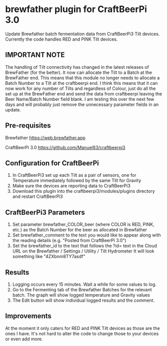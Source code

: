 # brewfather plugin for CraftBeerPi 3.0
Update Brewfather batch fermentation data from CraftBeerPi3 Tilt devices. Currently the code handles RED and PINK Tilt devices.

## IMPORTANT NOTE
The handling of Tilt connectivity has changed in the latest releases of BrewFather (for the better). It now can allocate the Tilt to a Batch at the BrewFather end. This means that this module no longer needs to allocate a Batch Number to a Tilt at the craftbeerpi end. I think this means that it can now work for any number of Tilts and regardless of Colour, just do all the set up at the BrewFather end and send the data from craftbeerpi leaving the Beer Name/Batch Number field blank. I am testing this over the next few days and will probably just remove the unnecessary parameter fields in an update.

## Pre-requisites
Brewfather https://web.brewfather.app

CraftBeerPi 3.0 https://github.com/Manuel83/craftbeerpi3

## Configuration for CraftBeerPi
1. In CraftBeerPi3 set up each Tilt as a pair of sensors, one for Temperature immediately followed by the same Tilt for Gravity
2. Make sure the devices are reporting data to CraftBeerPi3
3. Download this plugin into the craftbeerpi3/modules/plugins directory and restart CraftBeerPi3

## CraftBeerPi3 Parameters
1. Set parameter brewfather_COLOR_beer (where COLOR is RED, PINK, etc.) as the Batch Number for the beer as allocated in Brewfather
2. Set brewfather_comment to the text you would like to appear along with the reading details (e.g. "Posted from CraftBeerPi 3.0")
3. Set the brewfather_id to the text that follows the ?id= text in the Cloud URL on the Brewfather / Settings / Utility / Tilt Hydrometer
   It will look something like "4ZXbnm8TY7asdf"

## Results
1. Logging occurs every 15 minutes. Wait a while for some values to log.
2. Go to the Fermenting tab of the Brewfather Batches for the relevant batch. The graph will show logged temperature and Gravity values
3. The Edit button will show individual logged results and the comment.

## Improvements
At the moment it only caters for RED and PINK Tilt devices as those are the ones I have. It's not hard to alter the code to change those to your devices or even add more.
